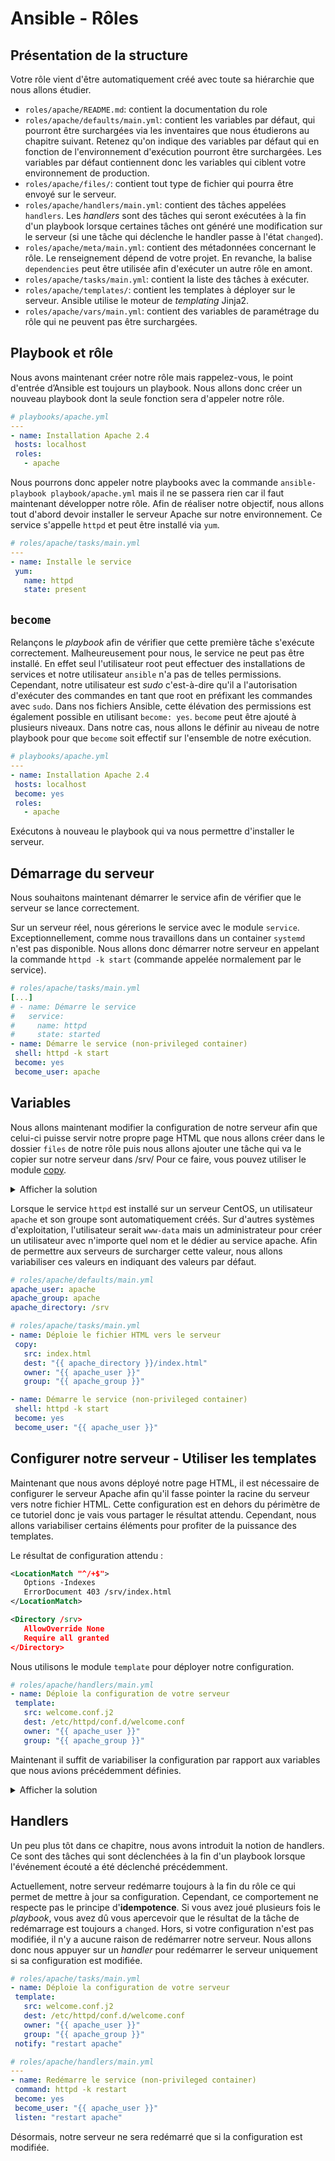 # Ansible - Rôles

## Présentation de la structure

Votre rôle vient d'être automatiquement créé avec toute sa hiérarchie que nous allons étudier.

* `roles/apache/README.md`: contient la documentation du role
* `roles/apache/defaults/main.yml`: contient les variables par défaut, qui pourront être surchargées via les inventaires que nous étudierons au chapitre suivant. Retenez qu'on indique des variables par défaut qui en fonction de l'environnement d'exécution pourront être surchargées. Les variables par défaut contiennent donc les variables qui ciblent votre environnement de production.
* `roles/apache/files/`: contient tout type de fichier qui pourra être envoyé sur le serveur.
* `roles/apache/handlers/main.yml`: contient des tâches appelées `handlers`. Les *handlers* sont des tâches qui seront exécutées à la fin d'un playbook lorsque certaines tâches ont généré une modification sur le serveur (si une tâche qui déclenche le handler passe à l'état `changed`).
* `roles/apache/meta/main.yml`: contient des métadonnées concernant le rôle. Le renseignement dépend de votre projet. En revanche, la balise `dependencies` peut être utilisée afin d'exécuter un autre rôle en amont.
* `roles/apache/tasks/main.yml`: contient la liste des tâches à exécuter.
* `roles/apache/templates/`: contient les templates à déployer sur le serveur. Ansible utilise le moteur de *templating* Jinja2.
* `roles/apache/vars/main.yml`: contient des variables de paramétrage du rôle qui ne peuvent pas être surchargées.

## Playbook et rôle

Nous avons maintenant créer notre rôle mais rappelez-vous, le point d'entrée d’Ansible est toujours un playbook.
Nous allons donc créer un nouveau playbook dont la seule fonction sera d'appeler notre rôle.

```yaml
# playbooks/apache.yml
---
- name: Installation Apache 2.4
 hosts: localhost
 roles:
   - apache
```

Nous pourrons donc appeler notre playbooks avec la commande `ansible-playbook playbook/apache.yml` mais il ne se passera rien car il faut maintenant développer notre rôle.
Afin de réaliser notre objectif, nous allons tout d'abord devoir installer le serveur Apache sur notre environnement. Ce service s'appelle `httpd` et peut être installé via `yum`.

```yaml
# roles/apache/tasks/main.yml
---
- name: Installe le service
 yum:
   name: httpd
   state: present
```

## `become`

Relançons le *playbook* afin de vérifier que cette première tâche s'exécute correctement.
Malheureusement pour nous, le service ne peut pas être installé. En effet seul l'utilisateur root peut effectuer des installations de services et notre utilisateur `ansible` n'a pas de telles permissions.
Cependant, notre utilisateur est *sudo* c'est-à-dire qu'il a l'autorisation d'exécuter des commandes en tant que root en préfixant les commandes avec `sudo`.
Dans nos fichiers Ansible, cette élévation des permissions est également possible en utilisant `become: yes`.
`become` peut être ajouté à plusieurs niveaux. Dans notre cas, nous allons le définir au niveau de notre playbook pour que `become` soit effectif sur l'ensemble de notre exécution.

```yaml
# playbooks/apache.yml
---
- name: Installation Apache 2.4
 hosts: localhost
 become: yes
 roles:
   - apache
```

Exécutons à nouveau le playbook qui va nous permettre d'installer le serveur.

## Démarrage du serveur

Nous souhaitons maintenant démarrer le service afin de vérifier que le serveur se lance correctement.

Sur un serveur réel, nous gérerions le service avec le module `service`.
Exceptionnellement, comme nous travaillons dans un container `systemd` n'est pas disponible.
Nous allons donc démarrer notre serveur en appelant la commande `httpd -k start` (commande appelée normalement par le service).

```yaml
# roles/apache/tasks/main.yml
[...]
# - name: Démarre le service
#   service:
#     name: httpd
#     state: started
- name: Démarre le service (non-privileged container)
 shell: httpd -k start
 become: yes
 become_user: apache
```

## Variables

Nous allons maintenant modifier la configuration de notre serveur afin que celui-ci puisse servir notre propre page HTML que nous allons créer dans le dossier `files` de notre rôle puis nous allons ajouter une tâche qui va le copier sur notre serveur dans /srv/
Pour ce faire, vous pouvez utiliser le module [copy](https://docs.ansible.com/ansible/2.9/modules/copy_module.html).

<details>
 <summary>Afficher la solution</summary>

```yaml
# roles/apache/tasks/main.yml
- name: Déploie le fichier HTML vers le serveur
 copy:
   src: index.html
   dest: /srv/index.html
   owner: apache
   group: apache
```
</details>

Lorsque le service `httpd` est installé sur un serveur CentOS, un utilisateur `apache` et son groupe sont automatiquement créés. Sur d'autres systèmes d'exploitation, l'utilisateur serait `www-data` mais un administrateur pour créer un utilisateur avec n'importe quel nom et le dédier au service apache.
Afin de permettre aux serveurs de surcharger cette valeur, nous allons variabiliser ces valeurs en indiquant des valeurs par défaut.

```yaml
# roles/apache/defaults/main.yml
apache_user: apache
apache_group: apache
apache_directory: /srv

# roles/apache/tasks/main.yml
- name: Déploie le fichier HTML vers le serveur
 copy:
   src: index.html
   dest: "{{ apache_directory }}/index.html"
   owner: "{{ apache_user }}"
   group: "{{ apache_group }}"

- name: Démarre le service (non-privileged container)
 shell: httpd -k start
 become: yes
 become_user: "{{ apache_user }}"
```

## Configurer notre serveur - Utiliser les templates

Maintenant que nous avons déployé notre page HTML, il est nécessaire de configurer le serveur Apache afin qu'il fasse pointer la racine du serveur vers notre fichier HTML.
Cette configuration est en dehors du périmètre de ce tutoriel donc je vais vous partager le résultat attendu. Cependant, nous allons variabiliser certains éléments pour profiter de la puissance des templates.

Le résultat de configuration attendu :

```xml
<LocationMatch "^/+$">
   Options -Indexes
   ErrorDocument 403 /srv/index.html
</LocationMatch>

<Directory /srv>
   AllowOverride None
   Require all granted
</Directory>
```

Nous utilisons le module `template` pour déployer notre configuration.

```yaml
# roles/apache/handlers/main.yml
- name: Déploie la configuration de votre serveur
 template:
   src: welcome.conf.j2
   dest: /etc/httpd/conf.d/welcome.conf
   owner: "{{ apache_user }}"
   group: "{{ apache_group }}"
```

Maintenant il suffit de variabiliser la configuration par rapport aux variables que nous avions précédemment définies.

<details>
 <summary>Afficher la solution</summary>

```xml
{{ ansible_managed | comment }}

<LocationMatch "^/+$">
   Options -Indexes
   ErrorDocument 403 {{ apache_directory }}/index.html
</LocationMatch>

<Directory {{ apache_directory }}>
   AllowOverride None
   Require all granted
</Directory>
```

Rien d'impressionnant, nous avons juste remplacé les valeurs en dur par des variables de substitution.
A noter cependant la première ligne du fichier `{{ ansible_managed | comment }}` qui permet d'indiquer en commentaire un texte configurable globalement dans Ansible.
Considéré comme un bonne pratique, il permet d'indiquer aux administrateurs du serveur que le fichier est géré par Ansible et que toute modification qu'ils effectuaient à la main serait perdue lors du prochain déploiement via Ansible.

</details>

## Handlers

Un peu plus tôt dans ce chapitre, nous avons introduit la notion de handlers. Ce sont des tâches qui sont déclenchées à la fin d'un playbook lorsque l'événement écouté a été déclenché précédemment.

Actuellement, notre serveur redémarre toujours à la fin du rôle ce qui permet de mettre à jour sa configuration. Cependant, ce comportement ne respecte pas le principe d'**idempotence**.
Si vous avez joué plusieurs fois le *playbook*, vous avez dû vous apercevoir que le résultat de la tâche de redémarrage est toujours a `changed`. Hors, si votre configuration n'est pas modifiée, il n'y a aucune raison de redémarrer notre serveur.
Nous allons donc nous appuyer sur un *handler* pour redémarrer le serveur uniquement si sa configuration est modifiée.

```yaml
# roles/apache/tasks/main.yml
- name: Déploie la configuration de votre serveur
 template:
   src: welcome.conf.j2
   dest: /etc/httpd/conf.d/welcome.conf
   owner: "{{ apache_user }}"
   group: "{{ apache_group }}"
 notify: "restart apache"

# roles/apache/handlers/main.yml
---
- name: Redémarre le service (non-privileged container)
 command: httpd -k restart
 become: yes
 become_user: "{{ apache_user }}"
 listen: "restart apache"
```

Désormais, notre serveur ne sera redémarré que si la configuration est modifiée.
